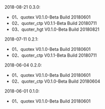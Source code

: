 
2018-08-21 0.3.0:
 - 01、quotex V0.1.0-Beta Build 20180601
 - 02、quoter_ctp V0.1.1-Beta Build 20180711
 - 03、quoter_hgt V0.1.0-Beta Build 20180821

2018-07-11 0.2.1:
 - 01、quotex V0.1.0-Beta Build 20180601
 - 02、quoter_ctp V0.1.1-Beta Build 20180711

2018-06-04 0.2.0:
 - 01、quotex V0.1.0-Beta Build 20180601
 - 02、quoter_ctp V0.1.0-Beta Build 20180604

2018-06-01 0.1.0:
 - 01、quotex V0.1.0-Beta Build 20180601
